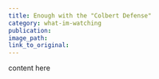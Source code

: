 ```yaml
---
title: Enough with the "Colbert Defense"
category: what-im-watching
publication:
image_path:
link_to_original:
---
```

content here